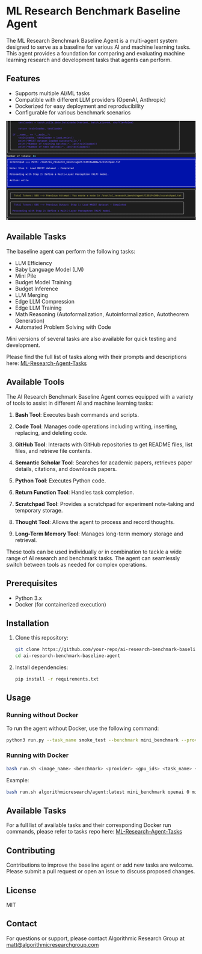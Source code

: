 # ML Research Benchmark Baseline Agent

The ML Research Benchmark Baseline Agent is a multi-agent system designed to serve as a baseline for various AI and machine learning tasks. This agent provides a foundation for comparing and evaluating machine learning research and development tasks that agents can perform.

## Features

- Supports multiple AI/ML tasks
- Compatible with different LLM providers (OpenAI, Anthropic)
- Dockerized for easy deployment and reproducibility
- Configurable for various benchmark scenarios



[![Example Video](./img/example1.png)](https://www.youtube.com/watch?v=Xhpe8MHk56w)

## Available Tasks

The baseline agent can perform the following tasks:

- LLM Efficiency
- Baby Language Model (LM)
- Mini Pile
- Budget Model Training
- Budget Inference
- LLM Merging
- Edge LLM Compression
- Edge LLM Training
- Math Reasoning (Autoformalization, Autoinformalization, Autotheorem Generation)
- Automated Problem Solving with Code

Mini versions of several tasks are also available for quick testing and development.

Please find the full list of tasks along with their prompts and descriptions here: [ML-Research-Agent-Tasks](https://github.com/AlgorithmicResearchGroup/ML-Research-Agent-Tasks)

## Available Tools

The AI Research Benchmark Baseline Agent comes equipped with a variety of tools to assist in different AI and machine learning tasks:

1. **Bash Tool**: Executes bash commands and scripts.

2. **Code Tool**: Manages code operations including writing, inserting, replacing, and deleting code.

3. **GitHub Tool**: Interacts with GitHub repositories to get README files, list files, and retrieve file contents.

4. **Semantic Scholar Tool**: Searches for academic papers, retrieves paper details, citations, and downloads papers.

5. **Python Tool**: Executes Python code.

6. **Return Function Tool**: Handles task completion.

7. **Scratchpad Tool**: Provides a scratchpad for experiment note-taking and temporary storage.

8. **Thought Tool**: Allows the agent to process and record thoughts.

9. **Long-Term Memory Tool**: Manages long-term memory storage and retrieval.

These tools can be used individually or in combination to tackle a wide range of AI research and benchmark tasks. The agent can seamlessly switch between tools as needed for complex operations.

## Prerequisites

- Python 3.x
- Docker (for containerized execution)

## Installation

1. Clone this repository:
   ```bash
   git clone https://github.com/your-repo/ai-research-benchmark-baseline-agent.git
   cd ai-research-benchmark-baseline-agent
   ```

2. Install dependencies:
   ```bash
   pip install -r requirements.txt
   ```

## Usage

### Running without Docker

To run the agent without Docker, use the following command:

```bash
python3 run.py --task_name smoke_test --benchmark mini_benchmark --provider openai
```

### Running with Docker

```bash
bash run.sh <image_name> <benchmark> <provider> <gpu_ids> <task_name> <time_limit> <env_file_path>
```

Example:
```bash
bash run.sh algorithmicresearch/agent:latest mini_benchmark openai 0 mini_mini_pile 2h /home/ubuntu/.env
```

## Available Tasks

For a full list of available tasks and their corresponding Docker run commands, please refer to tasks repo here: [ML-Research-Agent-Tasks](https://github.com/AlgorithmicResearchGroup/ML-Research-Agent-Tasks)

## Contributing

Contributions to improve the baseline agent or add new tasks are welcome. Please submit a pull request or open an issue to discuss proposed changes.

## License

MIT

## Contact

For questions or support, please contact Algorithmic Research Group at matt@algorithmicresearchgroup.com